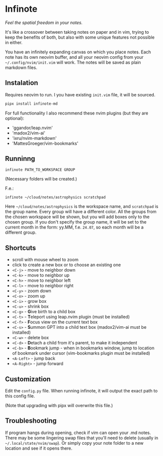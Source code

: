 # Infinote

*Feel the spatial freedom in your notes.*

It's like a crossover between taking notes on paper and in vim, trying to keep the benefits of both, but also with some unique features not possible in either.

You have an infinitely expanding canvas on which you place notes. Each note has its own neovim buffer, and all your neovim config from your `~/.config/nvim/init.vim` will work. The notes will be saved as plain markdown files.

## Instalation

Requires neovim to run. I you have existing `init.vim` file, it will be sourced.

```bash
pipx install infinote-md
```

For full functionality I also recommend these nvim plugins (but they are optional):
- 'ggandor/leap.nvim'
- 'madox2/vim-ai'
- 'ixru/nvim-markdown'
- 'MattesGroeger/vim-bookmarks'

## Runninng

```
infinote PATH_TO_WORKSPACE GROUP
```

(Necessary folders will be created.)

F.e.:
```
infinote ~/cloud/notes/astrophysics scratchpad
```

Here `~/cloud/notes/astrophysics` is the workspace name, and `scratchpad` is the group name. Every group will have a different color. All the groups from the chosen workspace will be shown, but you will add boxes only to the chosen group. If you don't specify the group name, it will be set to the current month in the form: yy.MM, f.e. `24.07`, so each month will be a different group.

## Shortcuts
- scroll with mouse wheel to zoom
- click to create a new box or to choose an existing one
- `<C-j>` - move to neighbor down
- `<C-k>` - move to neighbor up
- `<C-h>` - move to neighbor left
- `<C-l>` - move to neighbor right
- `<C-y>` - zoom down
- `<C-o>` - zoom up
- `<C-i>` - grow box
- `<C-u>` - shrink box
- `<C-g>` - **G**ive birth to a child box
- `<C-t>` - **T**eleport using leap.nvim plugin (must be installed)
- `<C-f>` - **F**ocus view on the current text box
- `<C-s>` - **S**ummon GPT into a child text box (madox2/vim-ai must be installed)
- `<C-w>` - delete box
- `<C-d>` - **D**etach a child from it's parent, to make it independent
- `<C-b>` - **B**ookmark jump - when in bookmarks window, jump to location of bookmark under cursor (vim-bookmarks plugin must be installed)
- `<A-Left>` - jump back
- `<A-Right>` - jump forward

## Customization

Edit the `config.py` file. When running infinote, it will output the exact path to this config file.

(Note that upgrading with pipx will overwrite this file.)

## Troubleshooting

If program hangs during opening, check if vim can open your .md notes. There may be some lingering swap files that you'll need to delete (usually in `~/.local/state/nvim/swap`). Or simply copy your note folder to a new location and see if it opens there.
